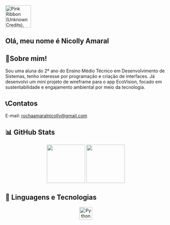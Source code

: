  <img src="https://img1.picmix.com/output/stamp/normal/6/0/4/1/1941406_8edac.gif" jsaction="" class="sFlh5c FyHeAf iPVvYb" style="max-width: 500px; height: 70px; margin: 0px; width: 80px;" alt="Pink Ribbon (Unknown Credits), gif , animated , cute , aesthetic , pink ,  soft , birthday , ribbon - GIF animado grátis - PicMix" jsname="kn3ccd">
 
## Olá, meu nome é Nicolly Amaral

## 👤Sobre mim!
Sou uma aluna do 2º ano do Ensino Médio Técnico em Desenvolvimento de Sistemas, tenho interesse por programação e criação de interfaces.
Já desenvolvi um mini projeto de wireframe para o app EcoVision, focado em sustentabilidade e engajamento ambiental por meio da tecnologia.

## 📞Contatos
E-mail: rochaamaralnicolly@gmail.com

## 📊 GitHub Stats

<p align="center">
  <img height="120em" src="https://github-readme-stats.vercel.app/api?username=Nicolly-Amrl&show_icons=true&theme=tokyonight&hide_title=false" />
  <img height="120em" src="https://github-readme-stats.vercel.app/api/top-langs/?username=Nicolly-Amrl&layout=compact&theme=tokyonight" />
</p>

## 🚀 Linguagens e Tecnologias

<p align="center">
  <img src="https://cdn.jsdelivr.net/gh/devicons/devicon/icons/python/python-original.svg" height="40" alt="Python" />
  

